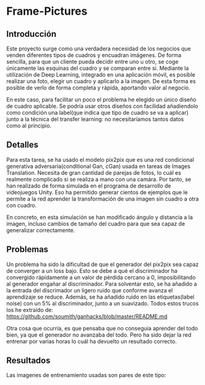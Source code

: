 # Frame-Pictures

## Introducción
Este proyecto surge como una verdadera necesidad de los negocios que venden diferentes tipos de cuadros y encuadran imágenes. De forma sencilla, para que un cliente pueda decidir entre uno u otro, se coge únicamente las esquinas del cuadro y se comparan entre sí.
Mediante la utilización de Deep Learning, integrado en una aplicación móvil, es posible realizar una foto, elegir un cuadro y aplicarlo a la imagen. De esta forma es posible de verlo de forma completa y rápida, aportando valor al negocio.

En este caso, para facilitar un poco el problema he elegido un único diseño de cuadro aplicable. Se podría usar otros diseños con facilidad añadiendolo como condición una label(que indica que tipo de cuadro se va a aplicar) junto a la técnica del transfer learning: no necesitaríamos tantos datos como al principio.

## Detalles
Para esta tarea, se ha usado el modelo pix2pix que es una red condicional generativa adversaria(conditional Gan, cGan) usada en tareas de Images Translation. Necesita de gran cantidad de parejas de fotos, lo cuál es realmente complicado si se realiza a mano con una camára. Por tanto, se han realizado de forma simulada en el programa de desarrollo de videojuegos Unity. Eso ha permitido generar cientos de ejemplos que le permite a la red aprender la transformación de una imagen sin cuadro a otra con cuadro.

En concreto, en esta simulación se han modificado ángulo y distancia a la imagen, incluso cambios de tamaño del cuadro para que sea capaz de generalizar correctamente.

## Problemas

Un problema ha sido la dificultad de que el generador del pix2pix sea capaz de converger a un loss bajo. Esto se debe a qué el discriminador ha convergido rápidamente a un valor de pérdida cercano a 0, imposibilitando al generador engañar al discriminador. Para solventar esto, se ha añadido a la entrada del discrimador un ligero ruido que conforme avanza el aprendizaje se reduce. Además, se ha añadido ruido en las etiquetas(label noise) con un 5% al discriminador, junto a un suavizado. 
Todos estos trucos los he extraído de: https://github.com/soumith/ganhacks/blob/master/README.md

Otra cosa que ocurría, es que pensaba que no conseguía aprender del todo bien, ya que el generador no avanzaba del todo. Pero ha sido dejar la red entrenar por varias horas lo cuál ha devuelto un resultado correcto.

## Resultados

Las imagenes de entrenamiento usadas son pares de este tipo:
